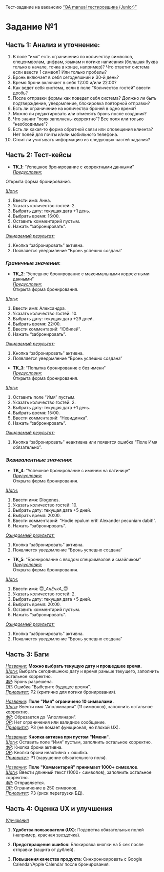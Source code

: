 Тест-задание на вакансию [“QA manual тестировщика (Junior)”](https://docs.google.com/document/u/0/d/1Nd_njS7kT9OQEQe2EFTTHL6sCdNDui2ImuoMa3vE-X0/mobilebasic)

# Задание №1

  ## **Часть 1:** Анализ и уточнение:

1. В поле “имя” есть ограничения по количеству символов, спецсимволам, цифрам, языкам и логике написания (большая буква только в начале, точка в конце, например)? Что ответит система если ввести 1 символ? Или только пробелы? 
2. Бронь включает в себя сегодняшний и 30-й день? 
3. Время брони включает в себя 12:00 и/или 22:00?
4. Как ведет себя система, если в поле “Количество гостей” ввести дробь?
5. После отправки формы как поведет себя система? Должно ли быть подтверждение, уведомление, блокировка повторной отправки?
6. Есть ли ограничение на количество броней в одно время?
7. Можно ли редактировать или отменять бронь после создания?
8. Что значит “поля заполнены корректно”? Все поля или только “необходимые”?
9. Есть ли какая-то форма обратной связи или оповещения клиента? Нет полей для почты и/или мобильного телефона.
10. Стоит ли учитывать информацию из следующих частей задания?

  ## **Часть 2:** Тест-кейсы

- **ТК\_1**: “Успешное бронирование с корректными данными”\
_<ins>Предусловия:_ 

Открыта форма бронирования.

_<ins>Шаги:_  
1. Ввести имя: Анна.  
2. Указать количество гостей: 2.  
3. Выбрать дату: текущая дата +1 день.  
4. Выбрать время: 15:00.  
5. Оставить комментарий пустым.  
6. Нажать “забронировать”.  

_<ins>Ожидаемый результат:_  
1. Кнопка “забронировать” активна.  
2. Появляется уведомление “Бронь успешно создана”  

### **_Граничные значения_**:


- **ТК\_2**: “Успешное бронирование с максимальными корректными данными”\
_<ins>Предусловия:_  
Открыта форма бронирования.  

_<ins>Шаги:_  
1. Ввести имя: Александра.  
2. Указать количество гостей: 10.  
3. Выбрать дату: текущая дата +29 дней.  
4. Выбрать время: 22:00.  
5. Ввести комментарий: “Юбилей”.  
6. Нажать “забронировать”.

_<ins>Ожидаемый результат:_  
1. Кнопка “забронировать” активна.  
2. Появляется уведомление “Бронь успешно создана”  


- **ТК\_3**: “Попытка бронирование с без имени”\
_<ins>Предусловия:_  
Открыта форма бронирования.

_<ins>Шаги:_  
1. Оставить поле “Имя” пустым.  
2. Указать количество гостей: 2.  
3. Выбрать дату: текущая дата +1 день.  
4. Выбрать время: 15:00.  
5. Ввести комментарий: “Невидимка”.  
6. Нажать “забронировать”.  

_<ins>Ожидаемый результат:_  
1. Кнопка “забронировать” неактивна или появится ошибка “Поле Имя обязательно”.

### **_Эквивалентные значения_**:


- **ТК\_4**: “Успешное бронирование с именем на латинице”\
_<ins>Предусловия:_  
Открыта форма бронирования.

_<ins>Шаги:_   
1. Ввести имя: Diogenes.  
2. Указать количество гостей: 10.  
3. Выбрать дату: текущая дата +5 дней.  
4. Выбрать время: 20:00.  
5. Ввести комментарий: “Hodie epulum erit! Alexander pecuniam dabit!”.  
6. Нажать “забронировать”.  

_<ins>Ожидаемый результат:_  
1. Кнопка “забронировать” активна.  
2. Появляется уведомление “Бронь успешно создана”  

 
- **ТК\_5**: “Бронирование с вводом спецсимволов и смайликом”  
_<ins>Предусловия:_  
Открыта форма бронирования.  

_<ins>Шаги:_   
1. Ввести имя: 😇\__АнЕчкА\__😇  
2. Указать количество гостей: 2.  
3. Выбрать дату: текущая дата +5 дней.  
4. Выбрать время: 20:00.  
5. Оставить комментарий пустым.  
6. Нажать “забронировать”.
   
_<ins>Ожидаемый результат:_  
1. Кнопка “забронировать” активна.  
2. Появляется уведомление “Бронь успешно создана”  


  ## **Часть 3:** Баги

_<ins>Название:_ **Можно выбрать текущую дату и прошедшее время.**  
_<ins>Шаги:_ Выбрать сегодняшнюю дату и время раньше текущего, заполнить остальное корректно.  
_<ins>ФР_: Бронь разрешена.  
_<ins>ОР:_ Ошибка "Выберите будущее время".  
_<ins>Приоритет:_ P2 (критично для логики бронирования).  


_<ins>Название_: **Поле "Имя" ограничено 10 символами.**  
_<ins>Шаги_: Ввести имя "Аполлинария" (11 символов), заполнить остальное корректно.  
_<ins>ФР_: Обрезается до "Аполлинари".  
_<ins>ОР_: Нет ограничения или валидное сообщение.  
_<ins>Приоритет_: P3 (не ломает функционал, но плохой UX).  


_<ins>Название_: **Кнопка активна при пустом "Имени".**  
_<ins>Шаги_: Оставить поле “Имя” пустым, заполнить остальное корректно.  
_<ins>ФР_: Кнопка брони активна.  
_<ins>ОР_: Кнопка брони неактивна + ошибка.  
_<ins>Приоритет_: P1 (нарушение обязательного поля).  


_<ins>Название_: **Поле "Комментарий" принимает 1000+ символов**.  
_<ins>Шаги_: Ввести длинный текст (1000+ символов), заполнить остальное корректно.  
_<ins>ФР_: Отправляется.  
_<ins>ОР_: Ограничение в 250 символов.  
_<ins>Приоритет_: P3 (риск перегрузки БД).  

  ## **Часть 4:** Оценка UX и улучшения

_<ins>Улучшения_

1. **Удобства пользователя (UX)**: Подсветка обязательных полей (например, красная звездочка).

2. **Предотвращения ошибок**: Блокировка кнопки на 5 сек после отправки (защита от дублей).

3. **Повышения качества продукта**: Синхронизировать с Google Calendar/Apple Calendar после бронирования.
